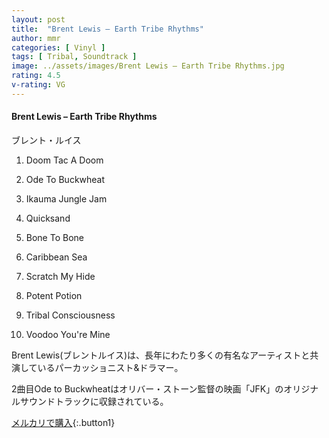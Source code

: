 ```yaml
---
layout: post
title:  "Brent Lewis – Earth Tribe Rhythms"
author: mmr
categories: [ Vinyl ]
tags: [ Tribal, Soundtrack ]
image: ../assets/images/Brent Lewis – Earth Tribe Rhythms.jpg
rating: 4.5
v-rating: VG
---
```


#### Brent Lewis – Earth Tribe Rhythms

ブレント・ルイス

1. Doom Tac A Doom

2. Ode To Buckwheat

3. Ikauma Jungle Jam

4. Quicksand

5. Bone To Bone

6. Caribbean Sea

7. Scratch My Hide

8. Potent Potion

9. Tribal Consciousness

10. Voodoo You're Mine

Brent Lewis(ブレントルイス)は、長年にわたり多くの有名なアーティストと共演しているパーカッショニスト&ドラマー。

2曲目Ode to Buckwheatはオリバー・ストーン監督の映画「JFK」のオリジナルサウンドトラックに収録されている。


[メルカリで購入](https://jp.mercari.com/item/m92233354047?afid=6142608987){:.button1}
